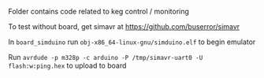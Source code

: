 Folder contains code related to keg control / monitoring

To test without board, get simavr at https://github.com/buserror/simavr

In `board_simduino` run `obj-x86_64-linux-gnu/simduino.elf` to begin emulator

Run `avrdude -p m328p -c arduino -P /tmp/simavr-uart0 -U flash:w:ping.hex` to upload to board
